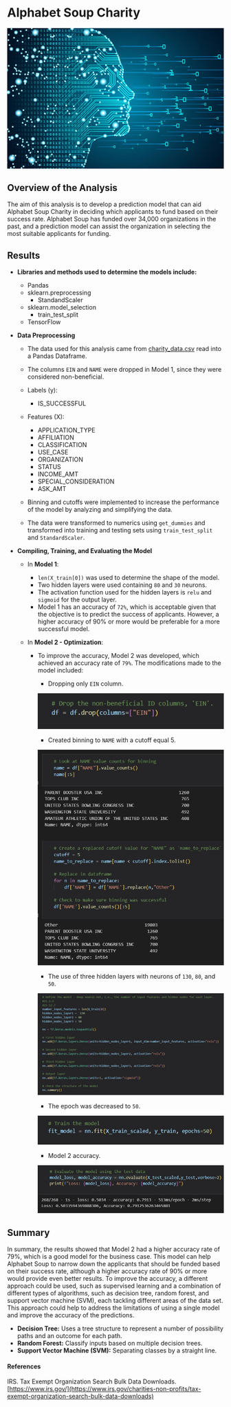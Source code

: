 # Alphabet Soup Charity 
![](AlphabetSoupCharity/Images/deepLearning.jpg)
## Overview of the Analysis
The aim of this analysis is to develop a prediction model that can aid Alphabet Soup Charity in deciding which applicants to fund based on their success rate. Alphabet Soup has funded over 34,000 organizations in the past, and a prediction model can assist the organization in selecting the most suitable applicants for funding. 

## Results
* **Libraries and methods used to determine the models include:** 
    * Pandas
    * sklearn.preprocessing 
        * StandandScaler
    * sklearn.model_selection
        * train_test_split 
    * TensorFlow 

* **Data Preprocessing**
    * The data used for this analysis came from [charity_data.csv](AlphabetSoupCharity/Resources/charity_data.csv) read into a Pandas Dataframe. 

    * The columns `EIN` and `NAME` were dropped in Model 1, since they were considered non-beneficial. 
    
    * Labels (y): 
        * IS_SUCCESSFUL

    * Features (X):
        * APPLICATION_TYPE
        * AFFILIATION
        * CLASSIFICATION
        * USE_CASE
        * ORGANIZATION
        * STATUS
        * INCOME_AMT
        * SPECIAL_CONSIDERATION
        * ASK_AMT

    * Binning and cutoffs were implemented to increase the performance of the model by analyzing and simplifying the data. 

    * The data were transformed to numerics using `get_dummies` and transformed into training and testing sets using `train_test_split` and `StandardScaler`. 

* **Compiling, Training, and Evaluating the Model**
    * In **Model 1**: 
        * `len(X_train[0])` was used to determine the shape of the model. 
        * Two hidden layers were used containing `80` and `30` neurons. 
        * The activation function used for the hidden layers is `relu` and `sigmoid` for the output layer.  
        * Model 1 has an accuracy of `72%`, which is acceptable given that the objective is to predict the success of applicants. However, a higher accuracy of 90% or more would be preferable for a more successful model.  
        
    * In **Model 2 - Optimization**:  
        * To improve the accuracy, Model 2 was developed, which achieved an accuracy rate of `79%`. The modifications made to the model included:

            * Dropping only `EIN` column. 

            ![](AlphabetSoupCharity/Images/droppedCols.jpg)

            * Created binning to `NAME` with a cutoff equal 5. 

            ![](AlphabetSoupCharity/Images/binningName.jpg)

            * The use of three hidden layers with neurons of 
            `130`, `80`, and `50`. 

            ![](AlphabetSoupCharity/Images/modeling.jpg)

            * The epoch was decreased to `50`. 

            ![](AlphabetSoupCharity/Images/epoch.jpg)

            * Model 2 accuracy. 
            
            ![](AlphabetSoupCharity/Images/model2.jpg)


## Summary
In summary, the results showed that Model 2 had a higher accuracy rate of 79%, which is a good model for the business case. This model can help Alphabet Soup to narrow down the applicants that should be funded based on their success rate, although a higher accuracy rate of 90% or more would provide even better results. To improve the accuracy, a different approach could be used, such as supervised learning and a combination of different types of algorithms, such as decision tree, random forest, and support vector machine (SVM), each tackling different areas of the data set. This approach could help to address the limitations of using a single model and improve the accuracy of the predictions. 
* **Decision Tree:** Uses a tree structure to represent a number of possibility paths and an outcome for each path. 
* **Random Forest:** Classify inputs based on multiple decision trees. 
* **Support Vector Machine (SVM):** Separating classes by a straight line. 

#### References
IRS. Tax Exempt Organization Search Bulk Data Downloads. [https://www.irs.gov/](https://www.irs.gov/charities-non-profits/tax-exempt-organization-search-bulk-data-downloads)